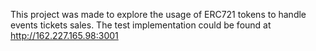 This project was made to explore the usage of ERC721 tokens to handle events tickets sales. The test implementation could be found at http://162.227.165.98:3001